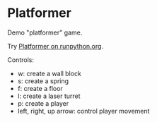 # Platformer
Demo "platformer" game.

Try [Platformer on runpython.org](http://runpython.org/?user=BrythonServer&repo=Platformer&name=platformer.py).

Controls:

* w: create a wall block
* s: create a spring
* f: create a floor
* l: create a laser turret
* p: create a player
* left, right, up arrow: control player movement
